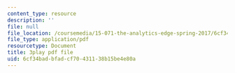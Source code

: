 ```yaml
---
content_type: resource
description: ''
file: null
file_location: /coursemedia/15-071-the-analytics-edge-spring-2017/6cf34badbfadcf70431138b15be4e80a_Cfx7hyAoGL4.pdf
file_type: application/pdf
resourcetype: Document
title: 3play pdf file
uid: 6cf34bad-bfad-cf70-4311-38b15be4e80a
---
```

